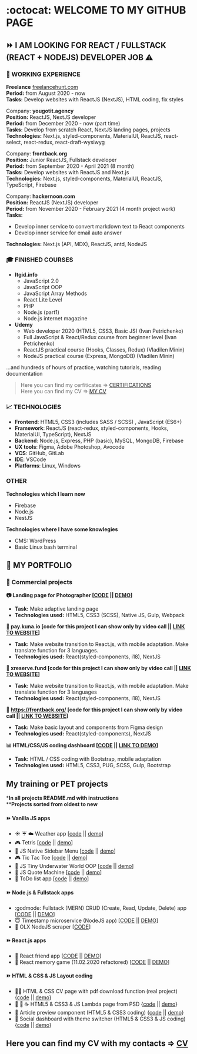 :octocat: WELCOME TO MY GITHUB PAGE 
==================  
## :fast_forward: I AM LOOKING FOR REACT / FULLSTACK (REACT + NODEJS) DEVELOPER JOB :warning:    
### :construction_worker: WORKING EXPERIENCE
**Freelance** [freelancehunt.com](https://freelancehunt.com/freelancer/master-bogdan.html)  
**Period:** from August 2020 - now  
**Tasks:** Develop websites with ReactJS (NextJS), HTML coding, fix styles    

Company: **yougotit.agency**  
**Position:** ReactJS, NextJS developer  
**Period:** from December 2020 - now (part time)  
**Tasks:** Develop from scratch React, NextJS landing pages, projects  
**Technologies:** Next.js, styled-components, MaterialUI, ReactJS, react-select, react-redux, react-draft-wysiwyg  
  
Company: **frontback.org**  
**Position:** Junior ReactJS, Fullstack developer  
**Period:** from September 2020 - April 2021 (8 month)  
**Tasks:** Develop websites with ReactJS and Next.js  
**Technologies:** Next.js, styled-components, MaterialUI, ReactJS, TypeScript, Firebase  

Company: **hackernoon.com**  
**Position:** ReactJS (NextJS) developer  
**Period:** from November 2020 - February 2021 (4 month project work)  
**Tasks:**   
- Develop inner service to convert markdown text to React components  
- Develop inner service for email auto answer   

**Technologies:** Next.js (API, MDX), ReactJS, antd, NodeJS  

### :mortar_board: FINISHED COURSES
- **Itgid.info** 
  - JavaScript 2.0 
  - JavaScript OOP
  - JavaScript Array Methods
  - React Lite Level
  - PHP
  - Node.js (part1)
  - Node.js internet magazine
- **Udemy**
  - Web developer 2020 (HTML5, CSS3, Basic JS) (Ivan Petrichenko)
  - Full JavaScript & React/Redux course from beginner level (Ivan Petrichenko)
  - ReactJS practical course (Hooks, Classes, Redux) (Vladilen Minin)
  - NodeJS practical course (Express, MongoDB) (Vladilen Minin)  

...and hundreds of hours of practice, watching tutorials, reading documentation
  
>Here you can find my cerfiticates => [CERTIFICATIONS](https://github.com/master-bogdan/master-bogdan)    
>Here you can find my CV => [MY CV](https://github.com/master-bogdan/master-bogdan/blob/master/Bogdan_Shchavinskyi_frontend_react_fullstack_CV.pdf)  

### :chart_with_upwards_trend: TECHNOLOGIES
- **Frontend**: HTML5, CSS3 (includes SASS / SCSS) , JavaScript (ES6+)
- **Framework**: ReactJS (react-redux, styled-components, Hooks, MaterialUI, TypeScript), NextJS    
- **Backend**: Node.js, Express, PHP (basic), MySQL, MongoDB, Firebase
- **UX tools**: Figma, Adobe Photoshop, Avocode
- **VCS**: GitHub, GitLab
- **IDE**: VSCode
- **Platforms**: Linux, Windows

### OTHER 
**Technologies which I learn now**
- Firebase
- Node.js
- NestJS

**Technologies where I have some knowlegies**
- CMS: WordPress
- Basic Linux bash terminal

## :open_file_folder: MY PORTFOLIO

### :department_store: Commercial projects  
**:camera: Landing page for Photographer [[CODE](https://github.com/master-bogdan/nastya-project) || [DEMO](https://master-bogdan.github.io/nastya-project/)]**     
- **Task:** Make adaptive landing page 
- **Technologies used:** HTML5, CSS3 (SCSS), Native JS, Gulp, Webpack   

**:currency_exchange: pay.kuna.io [code for this project I can show only by video call || [LINK TO WEBSITE](https://pay.kuna.io/uk)]**  
- **Task:** Make website transition to React.js, with mobile adaptation. Make translate function for 3 languages.
- **Technologies used:** React(styled-components, i18), NextJS    

**:currency_exchange: xreserve.fund [code for this project I can show only by video call || [LINK TO WEBSITE](https://xreserve.fund/uk)]**  
- **Task:** Make website transition to React.js, with mobile adaptation. Make translate function for 3 languages
- **Technologies used:** React(styled-components, i18), NextJS   
  
**:rocket: https://frontback.org/ [code for this project I can show only by video call || [LINK TO WEBSITE](https://frontback.org/)]**
- **Task:** Make basic layout and components from Figma design
- **Technologies used:** React(styled-components), NextJS 

**:bar_chart: HTML/CSS/JS coding dashboard [[CODE](https://github.com/master-bogdan/crew-only-dashboard) || [LINK TO DEMO](https://master-bogdan.github.io/crew-only-dashboard/)]**
- **Task:** HTML / CSS coding with Bootstrap, mobile adaptation
- **Technologies used:** HTML5, CSS3, PUG, SCSS, Gulp, Bootstrap  

## My training or PET projects
***In all projects README.md with instructions**  
****Projects sorted from oldest to new**

#### :fast_forward: Vanilla JS apps
- :sunny: :umbrella: :cloud: Weather app 
[[code](https://github.com/master-bogdan/weather-app) || [demo](https://master-bogdan.github.io/weather-app/)]
- :video_game: Tetris
[[code](https://github.com/master-bogdan/js-tetris) || [demo](https://master-bogdan.github.io/js-tetris/)]
- :open_file_folder: JS Native Sidebar Menu
[[code](https://github.com/master-bogdan/js-sidebar-menu) || [demo](https://master-bogdan.github.io/js-sidebar-menu/)]
- :video_game: Tic Tac Toe
[[code](https://github.com/master-bogdan/js-tic-tac-toe) || [demo](https://master-bogdan.github.io/js-tic-tac-toe/)]
- :whale2: JS Tiny Underwater World OOP
[[code](https://github.com/master-bogdan/js-tiny-world) || [demo](https://master-bogdan.github.io/js-tiny-world/)]
- :closed_book: JS Quote Machine
[[code](https://github.com/master-bogdan/js-quote-machine) || [demo](https://master-bogdan.github.io/js-quote-machine/)]
- :scroll: ToDo list app 
[[code](https://github.com/master-bogdan/js-todo-list) || [demo](https://master-bogdan.github.io/js-todo-list/)]  
  
#### :fast_forward: Node.js & Fullstack apps  
- :godmode: Fullstack (MERN) CRUD (Create, Read, Update, Delete) app [[CODE](https://github.com/master-bogdan/crud-fullstack) || [DEMO](https://crud-fullstack.vercel.app/)]  
- :innocent: Timestamp microservice (NodeJS app)
[[CODE](https://github.com/master-bogdan/timestamp-microservice) || [DEMO](https://shrouded-cove-70508.herokuapp.com/)]  
- :space_invader: OLX NodeJS scraper [[CODE](https://github.com/master-bogdan/nodejs-olx-scraper)]  

#### :fast_forward: React.js apps
- :dolls: React friend app
[[CODE](https://github.com/master-bogdan/react-friends-app/tree/master) || [DEMO](https://master-bogdan.github.io/react-friends-app/)]
- :dart: React memory game (11.02.2020 refactored)
[[CODE](https://github.com/master-bogdan/react-memory-pair-game/tree/master) || [DEMO](https://master-bogdan.github.io/react-memory-pair-game/)]  
  
#### :fast_forward: HTML & CSS & JS Layout coding  
- :ok_woman: HTML & CSS CV page with pdf download function (real project)
{[code](https://github.com/master-bogdan/Irina-resume) || [demo](https://master-bogdan.github.io/Irina-resume/)}
- :hamburger: :wine_glass: :coffee: HTML5 & CSS3 & JS Lambda page from PSD
{[code](https://github.com/master-bogdan/lambda-project) || [demo](https://master-bogdan.github.io/lambda-project/)}
- :ticket: Article preview component (HTML5 & CSS3 coding)
{[code](https://github.com/master-bogdan/fm-article-preview-component) || [demo](https://master-bogdan.github.io/fm-article-preview-component/)}
- :city_sunset: Social dashboard with theme switcher (HTML5 & CSS3 & JS coding)
{[code](https://github.com/master-bogdan/fm-dashboard) || [demo](https://master-bogdan.github.io/fm-dashboard/)}

## Here you can find my CV with my contacts => [CV](https://github.com/master-bogdan/master-bogdan/blob/master/Bogdan_Shchavinskyi_frontend_react_fullstack_CV.pdf) 
